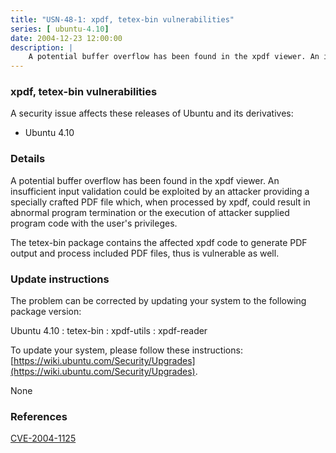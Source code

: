 ```yaml
---
title: "USN-48-1: xpdf, tetex-bin vulnerabilities"
series: [ ubuntu-4.10]
date: 2004-12-23 12:00:00
description: |
    A potential buffer overflow has been found in the xpdf viewer. An insufficient input validation could be exploited by an attacker providing a specially crafted PDF file which, when processed by xpdf, could result in abnormal program termination or the execution of attacker supplied program code with the user&#39;s privileges.
--- 
```

 
 


### xpdf, tetex-bin vulnerabilities

A security issue affects these releases of Ubuntu and its derivatives:

* Ubuntu 4.10

### Details

A potential buffer overflow has been found in the xpdf viewer. An insufficient input validation could be exploited by an attacker providing a specially crafted PDF file which, when processed by xpdf, could result in abnormal program termination or the execution of attacker supplied program code with the user&#39;s privileges.

The tetex-bin package contains the affected xpdf code to generate PDF output and process included PDF files, thus is vulnerable as well.

### Update instructions

The problem can be corrected by updating your system to the following package version:

Ubuntu 4.10
 : tetex-bin 
 : xpdf-utils 
 : xpdf-reader 

To update your system, please follow these instructions: [https://wiki.ubuntu.com/Security/Upgrades](https://wiki.ubuntu.com/Security/Upgrades).

None

### References

 
 [CVE-2004-1125](http://people.ubuntu.com/~ubuntu-security/cve/CVE-2004-1125)
 

